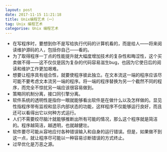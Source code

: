 ```yaml
---
layout: post
date: 2017-11-15 11:21:18
title: Unix编程艺术（一）
tag: Unix 编程艺术
categorise: Unix 编程艺术
---
```


- 在写程序时，要想到你不是写给执行代码的计算机看的，而是给人——将来阅读维护源码的人，包括你自己——看的。
- 为了取得程序一丁点的性能提升就大幅度增加技术的复杂性和晦涩性，这个买卖做不得——这不仅仅是因为复杂的代码容易滋生bug，也因为它使日后的阅读和维护工作更加艰难。
- 想要让程序具有组合性，就要使程序彼此独立。在文本流这一端的程序应该尽可能不要考虑文本流另一端的程序。将一端的程序替换为另一个截然不同的程序，而完全不惊扰另一端应该很容易做到。
- 策略同机制分离，接口同引擎分离。
- 软件系统的透明性是指你一眼就能够看出软件是在做什么以及怎样做的。显见性指程序带有监视和显示内部状态的功能，这样程序不仅能够运行良好，而且还可以看得出它以何种方式运行。
- 人们不需要绞尽脑汁就能够推断出所有可能的情况，那么这个程序就是简洁的。程序越简洁，越透明，也就越健壮。
- 软件要尽可能从容地应付各种错误输入和自身的运行错误。但是，如果做不到这一点，就让程序尽可能以一种容易诊断错误的方式终止。
- 过早优化是万恶之源。


